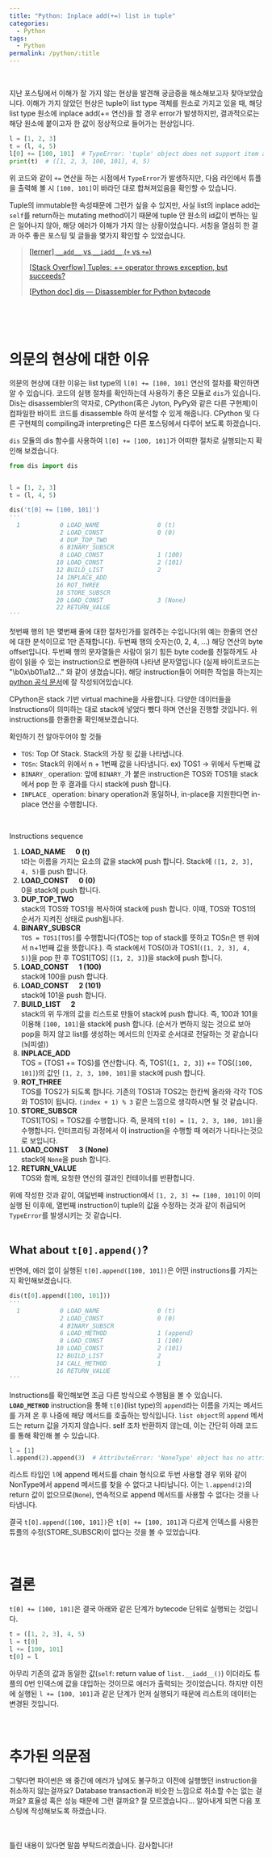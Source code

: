 ```yaml
---
title: "Python: Inplace add(+=) list in tuple"
categories:
  - Python
tags:
  - Python
permalink: /python/:title
---
```


<br>

지난 포스팅에서 이해가 잘 가지 않는 현상을 발견해 궁금증을 해소해보고자 찾아보았습니다. 이해가 가지 않았던 현상은 tuple이 list type 객체를 원소로 가지고 있을 때, 해당 list type 원소에 inplace add(+= 연산)을 할 경우 error가 발생하지만, 결과적으로는 해당 원소에 붙이고자 한 값이 정상적으로 들어가는 현상입니다.

```python
l = [1, 2, 3]
t = (l, 4, 5)
l[0] += [100, 101]  # TypeError: 'tuple' object does not support item assignment
print(t)  # ([1, 2, 3, 100, 101], 4, 5)
```

위 코드와 같이 `+=` 연산을 하는 시점에서 `TypeError`가 발생하지만, 다음 라인에서 튜플을 출력해 볼 시 `[100, 101]`이 바라던 대로 합쳐져있음을 확인할 수 있습니다.

Tuple의 immutable한 속성때문에 그런가 싶을 수 있지만, 사실 list의 inplace add는 `self`를 return하는 mutating method이기 때문에 tuple 안 원소의 id값이 변하는 일은 일어나지 않아, 해당 에러가 이해가 가지 않는 상황이었습니다. 서칭을 열심히 한 결과 아주 좋은 포스팅 및 글들을 몇가지 확인할 수 있었습니다.

> [[lerner] `__add__` vs `__iadd__` (`+` vs `+=`)](https://lerner.co.il/2019/06/06/why-do-python-lists-let-you-a-tuple-when-you-cant-a-tuple/)
>
> [[Stack Overflow] Tuples: += operator throws exception, but succeeds?](https://stackoverflow.com/questions/38344244/tuples-operator-throws-exception-but-succeeds)
>
> [[Python doc] dis — Disassembler for Python bytecode](https://docs.python.org/3/library/dis.html#module-dis)

<br>
<br>
<br>

# 의문의 현상에 대한 이유

의문의 현상에 대한 이유는 list type의 `l[0] += [100, 101]` 연산의 절차를 확인하면 알 수 있습니다. 코드의 실행 절차를 확인하는데 사용하기 좋은 모듈로 `dis`가 있습니다. Dis는 disassembler의 약자로, CPython(혹은 Jyton, PyPy와 같은 다른 구현체)이 컴파일한 바이트 코드를 disassemble 하여 분석할 수 있게 해줍니다. CPython 및 다른 구현체의 compiling과 interpreting은 다른 포스팅에서 다루어 보도록 하겠습니다.

`dis` 모듈의 dis 함수를 사용하여 `l[0] += [100, 101]`가 어떠한 절차로 실행되는지 확인해 보겠습니다.

```python
from dis import dis


l = [1, 2, 3]
t = (l, 4, 5)

dis('t[0] += [100, 101]')
'''
  1           0 LOAD_NAME                0 (t)
              2 LOAD_CONST               0 (0)
              4 DUP_TOP_TWO
              6 BINARY_SUBSCR
              8 LOAD_CONST               1 (100)
             10 LOAD_CONST               2 (101)
             12 BUILD_LIST               2
             14 INPLACE_ADD
             16 ROT_THREE
             18 STORE_SUBSCR
             20 LOAD_CONST               3 (None)
             22 RETURN_VALUE
'''
```

첫번째 행의 1은 몇번째 줄에 대한 절차인가를 알려주는 수입니다(위 예는 한줄의 연산에 대한 분석이므로 1만 존재합니다). 두번째 행의 숫자는(0, 2, 4, ...) 해당 연산의 byte offset입니다. 두번째 행의 문자열들은 사람이 읽기 힘든 byte code를 친절하게도 사람이 읽을 수 있는 instruction으로 변환하여 나타낸 문자열입니다 (실제 바이트코드는 "\b0x\b01\a12..." 와 같이 생겼습니다). 해당 instruction들이 어떠한 작업을 하는지는 [python 공식 문서](https://docs.python.org/3/library/dis.html#python-bytecode-instructions)에 잘 작성되어있습니다.

CPython은 stack 기반 virtual machine을 사용합니다. 다양한 데이터들을 Instructions이 의미하는 대로 stack에 넣었다 뺐다 하며 연산을 진행할 것입니다. 위 instructions를 한줄한줄 확인해보겠습니다.

확인하기 전 알아두어야 할 것들
* `TOS`: Top Of Stack. Stack의 가장 윗 값을 나타냅니다.
* `TOSn`: Stack의 위에서 n + 1번째 값을 나타냅니다. ex) TOS1 -> 위에서 두번째 값
* `BINARY_` operation: 앞에 `BINARY_`가 붙은 instruction은 TOS와 TOS1을 stack에서 pop 한 후 결과를 다시 stack에 push 합니다.
* `INPLACE_` operation: binary operation과 동일하나, in-place을 지원한다면 in-place 연산을 수행합니다.

<br>

Instructions sequence

1. **LOAD_NAME &nbsp;&nbsp;&nbsp;&nbsp; 0 (t)**\
t라는 이름을 가지는 요소의 값을 stack에 push 합니다. Stack에 `([1, 2, 3], 4, 5)`를 push 합니다.
2. **LOAD_CONST &nbsp;&nbsp;&nbsp;&nbsp; 0 (0)**\
0을 stack에 push 합니다.
3. **DUP_TOP_TWO**\
stack의 TOS와 TOS1을 복사하여 stack에 push 합니다. 이때, TOS와 TOS1의 순서가 지켜진 상태로 push됩니다.
4. **BINARY_SUBSCR**\
`TOS = TOS1[TOS]`를 수행합니다(TOS는 top of stack를 뜻하고 TOSn은 맨 위에서 n+1번째 값을 뜻합니다.). 즉 stack에서 TOS(0)과 TOS1(`([1, 2, 3], 4, 5)`)을 pop 한 후 TOS1[TOS] (`[1, 2, 3]`)을 stack에 push 합니다.
5. **LOAD_CONST &nbsp;&nbsp;&nbsp;&nbsp; 1 (100)**\
stack에 100을 push 합니다.
6. **LOAD_CONST &nbsp;&nbsp;&nbsp;&nbsp; 2 (101)**\
stack에 101을 push 합니다.
7. **BUILD_LIST &nbsp;&nbsp;&nbsp;&nbsp; 2**\
stack의 위 두개의 값을 리스트로 만들어 stack에 push 합니다. 즉, 100과 101을 이용해 `[100, 101]`을 stack에 push 합니다. (순서가 변하지 않는 것으로 보아 pop을 하지 않고 list를 생성하는 메서드의 인자로 순서대로 전달하는 것 같습니다(뇌피셜))
8. **INPLACE_ADD**\
TOS = (TOS1 += TOS)를 연산합니다. 즉, TOS1(`[1, 2, 3]`) += TOS(`[100, 101]`)의 값인 `[1, 2, 3, 100, 101]`을 stack에 push 합니다.
9. **ROT_THREE**\
TOS를 TOS2가 되도록 합니다. 기존의 TOS1과 TOS2는 한칸씩 올라와 각각 TOS와 TOS1이 됩니다. `(index + 1) % 3` 같은 느낌으로 생각하시면 될 것 같습니다.
10. **STORE_SUBSCR**\
TOS1[TOS] = TOS2를 수행합니다. 즉, 문제의 `t[0] = [1, 2, 3, 100, 101]`을 수행합니다. 인터프리팅 과정에서 이 instruction을 수행할 때 에러가 나타나는것으로 보입니다.
11. **LOAD_CONST &nbsp;&nbsp;&nbsp;&nbsp; 3 (None)**\
stack에 `None`을 push 합니다.
12. **RETURN_VALUE**\
TOS와 함께, 요청한 연산의 결과인 컨테이너를 반환합니다.

위에 작성한 것과 같이, 여덟번째 instruction에서 `[1, 2, 3] += [100, 101]`이 이미 실행 된 이후에, 열번째 instruction이 tuple의 값을 수정하는 것과 같이 취급되어 `TypeError`를 발생시키는 것 같습니다.
<br>
<br>

## What about `t[0].append()`?

반면에, 에러 없이 실행된 `t[0].append([100, 101])`은 어떤 instructions를 가지는지 확인해보겠습니다.

```python
dis(t[0].append([100, 101]))
'''
  1           0 LOAD_NAME                0 (t)
              2 LOAD_CONST               0 (0)
              4 BINARY_SUBSCR
              6 LOAD_METHOD              1 (append)
              8 LOAD_CONST               1 (100)
             10 LOAD_CONST               2 (101)
             12 BUILD_LIST               2
             14 CALL_METHOD              1
             16 RETURN_VALUE
'''
```

Instructions를 확인해보면 조금 다른 방식으로 수행됨을 볼 수 있습니다. **`LOAD_METHOD`** instruction을 통해 `t[0]`\(list type)의 `append`라는 이름을 가지는 메서드를 가져 온 후 나중에 해당 메서드를 호출하는 방식입니다. `list object`의 `append` 메서드는 return 값을 가지지 않습니다. self 조차 반환하지 않는데, 이는 간단히 아래 코드를 통해 확인해 볼 수 있습니다.

```python
l = [1]
l.append(2).append(3)  # AttributeError: 'NoneType' object has no attribute 'append'
```

리스트 타입인 `l`에 append 메서드를 chain 형식으로 두번 사용할 경우 위와 같이 NonType에서 append 메서드를 찾을 수 없다고 나타납니다. 이는 `l.append(2)`의 return 값이 없으므로(`None`), 연속적으로 append 메서드를 사용할 수 없다는 것을 나타냅니다.

결국 `t[0].append([100, 101])`은 `t[0] += [100, 101]`과 다르게 인덱스를 사용한 튜플의 수정(STORE_SUBSCR)이 없다는 것을 볼 수 있었습니다.
<br>
<br>
<br>

# 결론

`t[0] += [100, 101]`은 결국 아래와 같은 단계가 bytecode 단위로 실행되는 것입니다.

```python
t = ([1, 2, 3], 4, 5)
l = t[0]
l += [100, 101]
t[0] = l
```

아무리 기존의 값과 동일한 값(`self`: return value of `list.__iadd__()`) 이더라도 튜플의 0번 인덱스에 값을 대입하는 것이므로 에러가 출력되는 것이었습니다. 하지만 이전에 실행된 `l += [100, 101]`과 같은 단계가 먼저 실행되기 때문에 리스트의 데이터는 변경된 것입니다.
<br>
<br>
<br>

# 추가된 의문점

그렇다면 파이썬은 왜 중간에 에러가 남에도 불구하고 이전에 실행했던 instruction을 취소하지 않는걸까요? Database transaction과 비슷한 느낌으로 취소할 수는 없는 걸까요? 효율성 혹은 성능 때문에 그런 걸까요? 잘 모르겠습니다... 알아내게 되면 다음 포스팅에 작성해보도록 하겠습니다.
<br>
<br>
<br>

틀린 내용이 있다면 말씀 부탁드리겠습니다. 감사합니다!